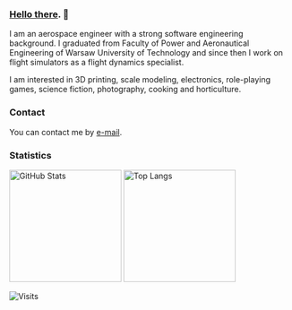 ### [Hello there](https://www.youtube.com/watch?v=rEq1Z0bjdwc). 👋

I am an aerospace engineer with a strong software engineering background. I graduated from Faculty of Power and Aeronautical Engineering of Warsaw University of Technology and since then I work on flight simulators as a flight dynamics specialist.
      
I am interested in 3D printing, scale modeling, electronics, role-playing games, science fiction, photography, cooking and horticulture.

<!--
**marek-cel/marek-cel** is a ✨ _special_ ✨ repository because its `README.md` (this file) appears on your GitHub profile.

Here are some ideas to get you started:

- 🔭 I’m currently working on ...
- 🌱 I’m currently learning ...
- 👯 I’m looking to collaborate on ...
- 🤔 I’m looking for help with ...
- 💬 Ask me about ...
- 📫 How to reach me: ...
- 😄 Pronouns: ...
- ⚡ Fun fact: ...
-->

### Contact

You can contact me by [e-mail](mailto:contact@marekcel.pl?subject=[GitHub]).

### Statistics

<img height="200px" alt="GitHub Stats" src="https://github-readme-stats.vercel.app/api?username=marek-cel&show_icons=true&hide_border=true" />
<img height="200px" alt="Top Langs" src="https://github-readme-stats.vercel.app/api/top-langs/?username=marek-cel&hide_border=true&hide=javascript,html" />

<p align="left"><img src="https://komarev.com/ghpvc/?username=marek-cel" alt="Visits" /></p>
